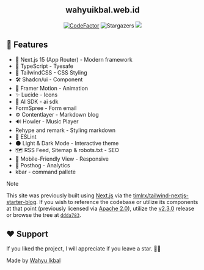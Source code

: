 
<div align="center">

## wahyuikbal.web.id

[![CodeFactor](https://www.codefactor.io/repository/github/wahyudesu/personal-website-next-js-obsidian-ai-/badge)](https://www.codefactor.io/repository/github/wahyudesu/personal-website-next-js-obsidian-ai-)
![Stargazers](https://img.shields.io/github/stars/wahyudesu/personal-website-next-js-obsidian-ai-)
![](https://img.shields.io/github/followers/wahyudesu
)

</div>


## 🎉 Features  
- 🚀 Next.js 15 (App Router) - Modern framework
- 📘 TypeScript - Tyesafe
- 🎨 TailwindCSS - CSS Styling
- 🛠️ Shadcn/ui - Component
- 🎥 Framer Motion - Animation
- ✨ Lucide - Icons
- 🤖 AI SDK - ai sdk
- FormSpree - Form email
- ⚙️ Contentlayer - Markdown blog
- 🔊 Howler - Music Player
- Rehype and remark - Styling markdown
- 🧹 ESLint  
- 🌑 Light & Dark Mode - Interactive theme
- 🗺️ RSS Feed, Sitemap & robots.txt - SEO
- 📱 Mobile-Friendly View - Responsive
- 🌟 Posthog - Analytics
- kbar - command pallete


> [!NOTE]
> This site was previously built using [Next.js](https://nextjs.org) via the [timlrx/tailwind-nextjs-starter-blog](https://github.com/timlrx/tailwind-nextjs-starter-blog). If you wish to reference the codebase or utilize its components at that point (previously licensed via [Apache 2.0](https://github.com/jktrn/enscribe.dev/blob/ddda783b21d5d49783f4d98e9b06676af8f95031/LICENSE)), utilize the [v2.3.0](https://github.com/jktrn/enscribe.dev/releases/tag/v2.3.0) release or browse the tree at [`ddda783`](https://github.com/jktrn/enscribe.dev/tree/ddda783b21d5d49783f4d98e9b06676af8f95031).


## ❤️ Support

If you liked the project, I will appreciate if you leave a star. 🌟😊

Made by <a href="https://wahyuikbal.web.id">Wahyu Ikbal</a> 
